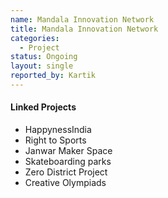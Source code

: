 ```yaml
---
name: Mandala Innovation Network
title: Mandala Innovation Network
categories:
  - Project
status: Ongoing
layout: single
reported_by: Kartik
---
```


#### Linked Projects
* HappynessIndia
* Right to Sports
* Janwar Maker Space
* Skateboarding parks
* Zero District Project
* Creative Olympiads